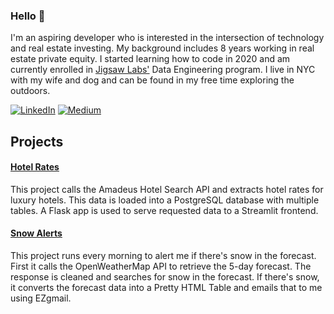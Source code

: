 ### Hello 👋

I'm an aspiring developer who is interested in the intersection of technology and real estate investing. My background includes 8 years working in real estate private equity. I started learning how to code in 2020 and am currently enrolled in <a href="https://www.jigsawlabs.io/">Jigsaw Labs'</a> Data Engineering program. I live in NYC with my wife and dog and can be found in my free time exploring the outdoors.  

<a href="https://www.linkedin.com/in/chris-waskom-a32a4431/" target="_blank"><img alt="LinkedIn" src="https://img.shields.io/badge/linkedin-%230077B5.svg?&style=for-the-badge&logo=linkedin&logoColor=white" /></a> <a href="https://cwaskom.medium.com/" target="_blank"><img alt="Medium" src="https://img.shields.io/badge/medium-%2312100E.svg?&style=for-the-badge&logo=medium&logoColor=white" /></a>

## Projects

#### <a href="https://github.com/cwaskom/jigsaw_project"> Hotel Rates </a>
This project calls the Amadeus Hotel Search API and extracts hotel rates for luxury hotels. This data is loaded into a PostgreSQL database with multiple tables. A Flask app is used to serve requested data to a Streamlit frontend.

#### <a href="https://github.com/cwaskom/snow_project"> Snow Alerts</a>
This project runs every morning to alert me if there's snow in the forecast. First it calls the OpenWeatherMap API to retrieve the 5-day forecast. The response is cleaned and searches for snow in the forecast. If there's snow, it converts the forecast data into a Pretty HTML Table and emails that to me using EZgmail.
